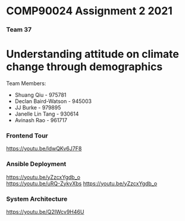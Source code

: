 # COMP90024 Assignment 2 2021
### Team 37
# Understanding attitude on climate change through demographics

Team Members:
* Shuang Qiu - 975781
* Declan Baird-Watson - 945003
* JJ Burke - 979895
* Janelle Lin Tang - 930614
* Avinash Rao - 961717

### Frontend Tour
https://youtu.be/ldwQKv6J7F8

### Ansible Deployment
https://youtu.be/yZzcxYgdb_o  
https://youtu.be/uRQ-ZykvXbs
https://youtu.be/yZzcxYgdb_o

### System Architecture
https://youtu.be/Q2IWcv9H46U

